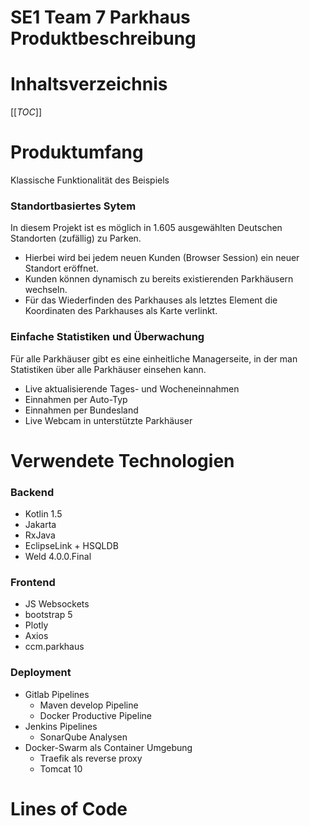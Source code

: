 SE1 Team 7 Parkhaus Produktbeschreibung
======
Inhaltsverzeichnis
======


[[_TOC_]]


# Produktumfang

Klassische Funktionalität des Beispiels 

### Standortbasiertes Sytem

In diesem Projekt ist es möglich in 1.605 ausgewählten Deutschen Standorten (zufällig) zu Parken.
 - Hierbei wird bei jedem neuen Kunden (Browser Session) ein neuer Standort eröffnet.
 - Kunden können dynamisch zu bereits existierenden Parkhäusern wechseln.
 - Für das Wiederfinden des Parkhauses als letztes Element die Koordinaten des Parkhauses als Karte verlinkt.

### Einfache Statistiken und Überwachung

Für alle Parkhäuser gibt es eine einheitliche Managerseite, in der man Statistiken über alle Parkhäuser einsehen kann.
  - Live aktualisierende Tages- und Wocheneinnahmen
  - Einnahmen per Auto-Typ
  - Einnahmen per Bundesland
  - Live Webcam in unterstützte Parkhäuser




# Verwendete Technologien

### Backend
 - Kotlin 1.5
 - Jakarta
 - RxJava
 - EclipseLink + HSQLDB
 - Weld 4.0.0.Final


### Frontend
 - JS Websockets 
 - bootstrap 5
 - Plotly
 - Axios
 - ccm.parkhaus

### Deployment
 - Gitlab Pipelines
   - Maven develop Pipeline
   - Docker Productive Pipeline  
 - Jenkins Pipelines
   - SonarQube Analysen
 - Docker-Swarm als Container Umgebung
     - Traefik als reverse proxy
     - Tomcat 10


# Lines of Code

